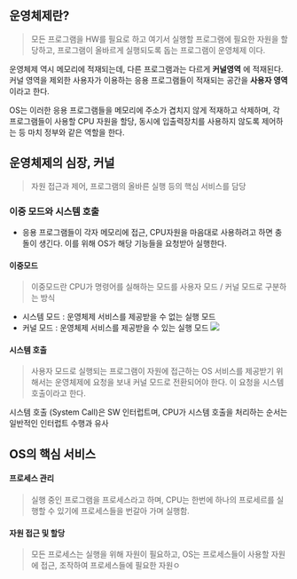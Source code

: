 ## 운영체제란?
> 모든 프로그램을 HW를 필요로 하고 여기서 실행할 프로그램에 필요한 자원을 할당하고, 프로그램이 올바르게 실행되도록 돕는 프로그램이 운영체제 이다.

운영체제 역시 메모리에 적재되는데, 다른 프로그램과는 다르게 **커널영역** 에 적재된다.
커널 영역을 제외한 사용자가 이용하는 응용 프로그램들이 적재되는 공간을 **사용자 영역** 이라고 한다.

OS는 이러한 응용 프로그램들을 메모리에 주소가 겹치지 않게 적재하고 삭제하며, 각 프로그램들이 사용할 CPU 자원을 할당, 동시에 입출력장치를 사용하지 않도록 제어하는 등 마치 정부와 같은 역할을 한다.

## 운영체제의 심장, 커널
> 자원 접근과 제어, 프로그램의 올바른 실행 등의 핵심 서비스를 담당

### 이중 모드와 시스템 호출
- 응용 프로그램들이 각자 메모리에 접근, CPU자원을 마음대로 사용하려고 하면 충돌이 생긴다. 이를 위해 OS가 해당 기능들을 요청받아 실행한다.
#### 이중모드
> 이중모드란 CPU가 명령어를 실해하는 모드를 사용자 모드 / 커널 모드로 구분하는 방식

- 시스템 모드 : 운영체제 서비스를 제공받을 수 없는 실행 모드
- 커널 모드 : 운영체제 서비스를 제공받을 수 있는 실행 모드
![](https://i.imgur.com/YuDu8es.png)

#### 시스템 호출
> 사용자 모드로 실행되는 프로그램이 자원에 접근하는 OS 서비스를 제공받기 위해서는 운영체제에 요청을 보내 커널 모드로 전환되어야 한다. 이 요청을 시스템 호출이라고 한다.

시스템 호출 (System Call)은 SW 인터럽트며, CPU가 시스템 호출을 처리하는 순서는 일반적인 인터럽트 수행과 유사

## OS의 핵심 서비스
#### 프로세스 관리
> 실행 중인 프로그램을 프로세스라고 하며, CPU는 한번에 하나의 프로세르를 실행할 수 있기에 프로세스들을 번갈아 가며 실행함.

#### 자원 접근 및 할당
> 모든 프로세스는 실행을 위해 자원이 필요하고, OS는 프로세스들이 사용할 자원에 접근, 조작하여 프로세스들에 필요한 자원ㅇ